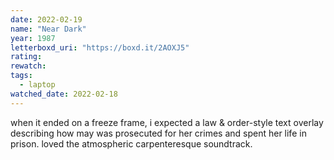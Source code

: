 ```yaml
---
date: 2022-02-19
name: "Near Dark"
year: 1987
letterboxd_uri: "https://boxd.it/2AOXJ5"
rating: 
rewatch: 
tags:
  - laptop
watched_date: 2022-02-18
---
```


when it ended on a freeze frame, i expected a law & order-style text overlay describing how may was prosecuted for her crimes and spent her life in prison. loved the atmospheric carpenteresque soundtrack.
